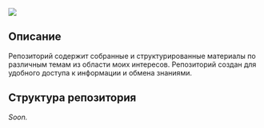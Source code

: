 ![](attachments/definitely_survive.png)
## Описание

Репозиторий содержит собранные и структурированные материалы по различным темам из области моих интересов. Репозиторий создан для удобного доступа к информации и обмена знаниями.
## Структура репозитория

*Soon.*